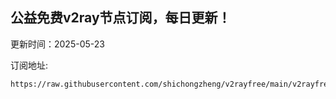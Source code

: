 ## 公益免费v2ray节点订阅，每日更新！
更新时间：2025-05-23

订阅地址:
```
https://raw.githubusercontent.com/shichongzheng/v2rayfree/main/v2rayfree
```
